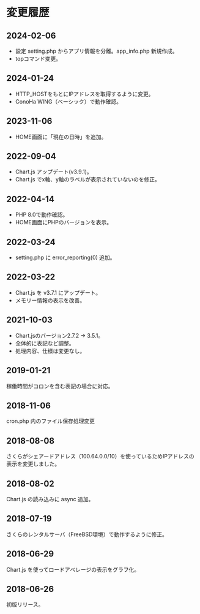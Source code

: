 # 変更履歴

## 2024-02-06
* 設定 setting.php からアプリ情報を分離。app_info.php 新規作成。
* topコマンド変更。

## 2024-01-24
* HTTP_HOSTをもとにIPアドレスを取得するように変更。
* ConoHa WING（ベーシック）で動作確認。

## 2023-11-06
* HOME画面に「現在の日時」を追加。

## 2022-09-04
* Chart.js アップデート(v3.9.1)。
* Chart.js でx軸、y軸のラベルが表示されていないのを修正。

## 2022-04-14
* PHP 8.0で動作確認。
* HOME画面にPHPのバージョンを表示。

## 2022-03-24
* setting.php に error_reporting(0) 追加。

## 2022-03-22
* Chart.js を v3.7.1 にアップデート。
* メモリー情報の表示を改善。

## 2021-10-03
* Chart.jsのバージョン2.7.2 → 3.5.1。
* 全体的に表記など調整。
* 処理内容、仕様は変更なし。

## 2019-01-21
稼働時間がコロンを含む表記の場合に対応。

## 2018-11-06
cron.php 内のファイル保存処理変更

## 2018-08-08
さくらがシェアードアドレス（100.64.0.0/10）を使っているためIPアドレスの表示を変更しました。

## 2018-08-02
Chart.js の読み込みに async 追加。

## 2018-07-19
さくらのレンタルサーバ（FreeBSD環境）で動作するように修正。

## 2018-06-29
Chart.js を使ってロードアベレージの表示をグラフ化。

## 2018-06-26
初版リリース。
